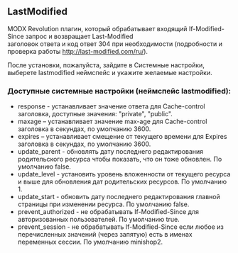 ## LastModified

MODX Revolution плагин, который обрабатывает входящий If-Modified-Since запрос и возвращает Last-Modified  
заголовок ответа и код ответ 304 при необходимости (подробности и проверка работы http://last-modified.com/ru/).

После установки, пожалуйста, зайдите в Системные настройки, выберете lastmodified неймспейс и укажите желаемые настройки.


### Доступные системные настройки (неймспейс lastmodified):

* response - устанавливает значение ответа для Cache-control заголовка, доступные значения: "private", "public".
* maxage – устанавливает значение max-age для Cache-control заголовка в секундах, по умолчанию 3600.
* expires – устанавливает смещение от текущего времени для Expires заголовка в секундах, по умолчанию 3600.
* update_parent - обновлять дату последнего редактирования родительского ресурса чтобы показать, что он тоже обновлен. По умолчанию false.
* update_level - установить уровень вложенности от текущего ресурса и выше для обновления дат родительских ресурсов. По умолчанию 1.
* update_start - обновить дату последнего редактирования главной страницы при изменении ресурса. По умолчанию false.
* prevent_authorized - не обрабатывать If-Modified-Since для авторизованных пользователей. По умолчанию true.
* prevent_session - не обрабатывать If-Modified-Since если любое из перечисленных значений (через запятую) есть в именах переменных сессии. По умолчанию minishop2.

